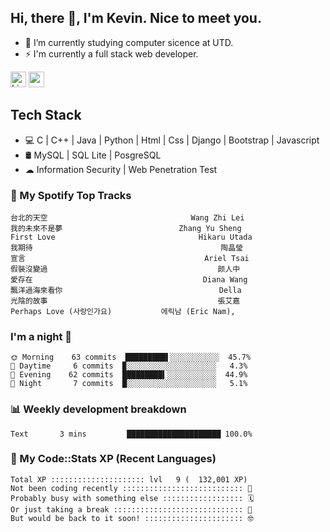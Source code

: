 ## Hi, there 👋, I'm Kevin. Nice to meet you.

- 🌱 I’m currently studying computer sicence at UTD.
- ⚡ I'm currently a full stack web developer.

<a href="https://www.linkedin.com/in/kevin12686/"><img alt="LinkedIn" src="https://img.shields.io/badge/linkedin%20-%230077B5.svg?&style=for-the-badge&logo=linkedin&logoColor=white" height=25></a>
<a href="https://www.instagram.com/kevin12686/"><img src="https://img.shields.io/badge/instagram-3f729b?&style=for-the-badge&logo=instagram&logoColor=white" height=25></a>

## Tech Stack

* 💻 C | C++ | Java | Python | Html | Css | Django | Bootstrap | Javascript
* 🛢️ MySQL | SQL Lite | PosgreSQL
* ☁ Information Security | Web Penetration Test

### 🎵 My Spotify Top Tracks

<!-- spotify start -->

```text
台北的天空                                Wang Zhi Lei
我的未來不是夢                          Zhang Yu Sheng
First Love                                Hikaru Utada
我期待                                          陶晶瑩
宣言                                        Ariel Tsai
假裝沒變過                                      颜人中
愛存在                                      Diana Wang
飄洋過海來看你                                   Della
光陰的故事                                      張艾嘉
Perhaps Love (사랑인가요)           에릭남 (Eric Nam),
```

<!-- spotify end -->

### I'm a night 🦉

<!-- early_bird start -->

```text
🌞 Morning    63 commits  █████████▌░░░░░░░░░░░  45.7%
🌆 Daytime     6 commits  ▉░░░░░░░░░░░░░░░░░░░░   4.3%
🌃 Evening    62 commits  █████████▍░░░░░░░░░░░  44.9%
🌙 Night       7 commits  █░░░░░░░░░░░░░░░░░░░░   5.1%
```

<!-- early_bird end -->

### 📊 Weekly development breakdown

<!-- code_time start -->

```text
Text       3 mins         █████████████████████ 100.0%
```

<!-- code_time end -->

### 🧰 My Code::Stats XP (Recent Languages)

<!-- codestats start -->

```text
Total XP ::::::::::::::::::::: lvl   9 (  132,001 XP) 
Not been coding recently ::::::::::::::::::::::::::: 🙈
Probably busy with something else :::::::::::::::::: 🗓
Or just taking a break ::::::::::::::::::::::::::::: 🌴
But would be back to it soon! :::::::::::::::::::::: 🤓
```

<!-- codestats end -->
